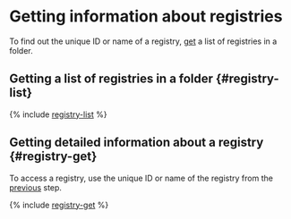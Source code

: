 # Getting information about registries

To find out the unique ID or name of a registry, [get](#registry-list) a list of registries in a folder.

## Getting a list of registries in a folder {#registry-list}

{% include [registry-list](../../../_includes/iot-core/registry-list.md) %}

## Getting detailed information about a registry {#registry-get}

To access a registry, use the unique ID or name of the registry from the [previous](#registry-list) step.

{% include [registry-get](../../../_includes/iot-core/registry-get.md) %}